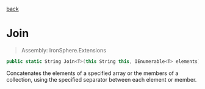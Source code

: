 ﻿

[back](/IronSphere.Extensions/StringExtension)

# Join

> Assembly: IronSphere.Extensions

```csharp
public static String Join<T>(this String this, IEnumerable<T> elements);
```

Concatenates the elements of a specified array or the members of a collection, using the specified separator between each element or member.

 